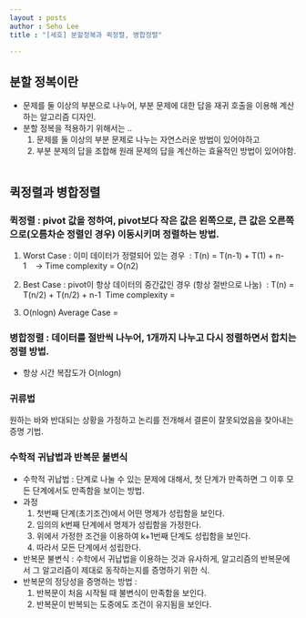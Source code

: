 ```yaml
---
layout : posts
author : Seho Lee
title : "[세호] 분할정복과 퀵정렬, 병합정렬"

---
```


## 분할 정복이란
- 문제를 둘 이상의 부분으로 나누어, 부분 문제에 대한 답을 재귀 호출을 이용해 계산하는 알고리즘 디자인.
- 분할 정복을 적용하기 위해서는 ..
    1. 문제를 둘 이상의 부분 문제로 나누는 자연스러운 방법이 있어야하고
    2. 부분 분제의 답을 조합해 원래 문제의 답을 계산하는 효율적인 방법이 있어야함.
 
 
 
 
## 퀵정렬과 병합정렬

### 퀵정렬 : pivot 값을 정하여, pivot보다 작은 값은 왼쪽으로, 큰 값은 오른쪽으로(오름차순 정렬인 경우) 이동시키며 정렬하는 방법.

1. Worst Case : 이미 데이터가 정렬되어 있는 경우
 : T(n) = T(n-1) + T(1) + n-1    -> Time complexity = O(n2)
2. Best Case : pivot이 항상 데이터의 중간값인 경우 (항상 절반으로 나눔)
 : T(n) = T(n/2) + T(n/2) + n-1  Time complexity =

3. O(nlogn)
Average Case = 
 
 
### 병합정렬 : 데이터를 절반씩 나누어, 1개까지 나누고 다시 정렬하면서 합치는 정렬 방법.

- 항상 시간 복잡도가 O(nlogn)
 
 
### 귀류법
원하는 바와 반대되는 상황을 가정하고 논리를 전개해서 결론이 잘못되었음을 찾아내는 증명 기법.
 
 
 
 
### 수학적 귀납법과 반복문 불변식
- 수학적 귀납법 : 단계로 나눌 수 있는 문제에 대해서, 첫 단계가 만족하면 그 이후 모든 단계에서도 만족함을 보이는 방법.
- 과정
    1. 첫번째 단계(초기조건)에서 어떤 명제가 성립함을 보인다.
    2. 임의의 k번째 단계에서 명제가 성립함을 가정한다.
    3. 위에서 가정한 조건을 이용하여 k+1번째 단계도 성립함을 보인다.
    4. 따라서 모든 단계에서 성립한다.
- 반복문 불변식 : 수학에서 귀납법을 이용하는 것과 유사하게, 알고리즘의 반복문에서 그 알고리즘이 제대로 동작하는지를 증명하기 위한 식.
- 반복문의 정당성을 증명하는 방법 : 
    1. 반복문이 처음 시작될 때 불변식이 만족함을 보인다.
    2. 반복문이 반복되는 도중에도 조건이 유지됨을 보인다.